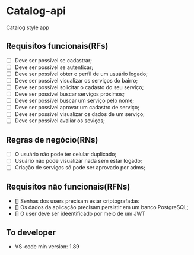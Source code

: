 # Catalog-api

Catalog style app

## Requisitos funcionais(RFs)
<!-- tudo que o usuário vai fazer -->
- [ ] Deve ser possível se cadastrar;
- [ ] Deve ser possível se autenticar;
- [ ] Deve ser possível obter o perfil de um usuário logado;
- [ ] Deve ser possível visualizar os serviços do bairro;
- [ ] Deve ser possível solicitar o cadasto do seu serviço;
- [ ] Deve ser possível buscar serviços próximos;
- [ ] Deve ser possível buscar um serviço pelo nome;
- [ ] Deve ser possível aprovar um cadastro de serviço;
- [ ] Deve ser possível visualizar os dados de um serviço;
- [ ] Deve ser possível avaliar os seviços;

## Regras de negócio(RNs)
<!-- sempre associado ao requisito funcional -->
- [ ] O usuário não pode ter celular duplicado;
- [ ] Usuário não pode visualizar nada sem estar logado;
- [ ] Criação de serviços só pode ser aprovado por adms;

## Requisitos não funcionais(RFNs)
<!-- não parte do cliente -->
- [] Senhas dos users precisam estar criptografadas
- [] Os dados da aplicação precisam persistir em um banco PostgreSQL;
- [] O user deve ser ideentificado por meio de um JWT

## To developer
- VS-code min version: 1.89